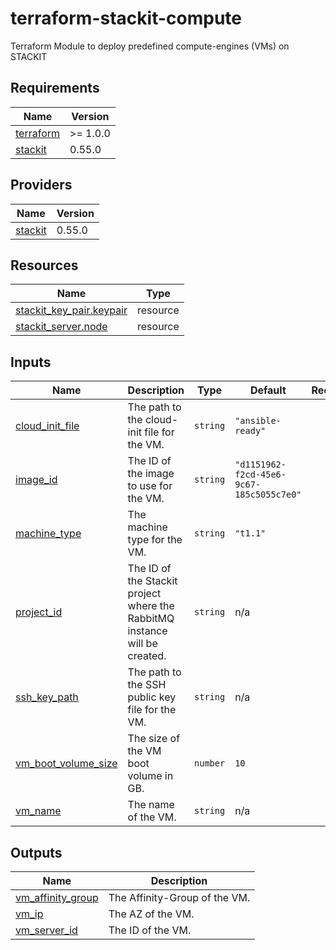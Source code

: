 <!-- BEGIN_TF_DOCS -->
# terraform-stackit-compute

Terraform Module to deploy predefined compute-engines (VMs) on STACKIT

## Requirements

| Name | Version |
|------|---------|
| <a name="requirement_terraform"></a> [terraform](#requirement\_terraform) | >= 1.0.0 |
| <a name="requirement_stackit"></a> [stackit](#requirement\_stackit) | 0.55.0 |

## Providers

| Name | Version |
|------|---------|
| <a name="provider_stackit"></a> [stackit](#provider\_stackit) | 0.55.0 |

## Resources

| Name | Type |
|------|------|
| [stackit_key_pair.keypair](https://registry.terraform.io/providers/stackitcloud/stackit/0.55.0/docs/resources/key_pair) | resource |
| [stackit_server.node](https://registry.terraform.io/providers/stackitcloud/stackit/0.55.0/docs/resources/server) | resource |

## Inputs

| Name | Description | Type | Default | Required |
|------|-------------|------|---------|:--------:|
| <a name="input_cloud_init_file"></a> [cloud\_init\_file](#input\_cloud\_init\_file) | The path to the cloud-init file for the VM. | `string` | `"ansible-ready"` | no |
| <a name="input_image_id"></a> [image\_id](#input\_image\_id) | The ID of the image to use for the VM. | `string` | `"d1151962-f2cd-45e6-9c67-185c5055c7e0"` | no |
| <a name="input_machine_type"></a> [machine\_type](#input\_machine\_type) | The machine type for the VM. | `string` | `"t1.1"` | no |
| <a name="input_project_id"></a> [project\_id](#input\_project\_id) | The ID of the Stackit project where the RabbitMQ instance will be created. | `string` | n/a | yes |
| <a name="input_ssh_key_path"></a> [ssh\_key\_path](#input\_ssh\_key\_path) | The path to the SSH public key file for the VM. | `string` | n/a | yes |
| <a name="input_vm_boot_volume_size"></a> [vm\_boot\_volume\_size](#input\_vm\_boot\_volume\_size) | The size of the VM boot volume in GB. | `number` | `10` | no |
| <a name="input_vm_name"></a> [vm\_name](#input\_vm\_name) | The name of the VM. | `string` | n/a | yes |

## Outputs

| Name | Description |
|------|-------------|
| <a name="output_vm_affinity_group"></a> [vm\_affinity\_group](#output\_vm\_affinity\_group) | The Affinity-Group of the VM. |
| <a name="output_vm_ip"></a> [vm\_ip](#output\_vm\_ip) | The AZ of the VM. |
| <a name="output_vm_server_id"></a> [vm\_server\_id](#output\_vm\_server\_id) | The ID of the VM. |
<!-- END_TF_DOCS -->